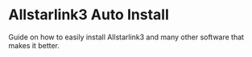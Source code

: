 # Allstarlink3 Auto Install
Guide on how to easily install Allstarlink3 and many other software that makes it better.
